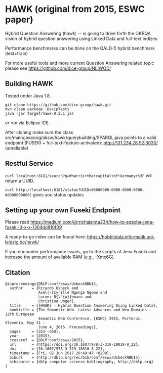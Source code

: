 # HAWK (original from 2015, ESWC paper)

Hybrid Question Answering (hawk) -- is going to drive forth the OKBQA vision of hybrid question answering using Linked Data and full-text indizes. 

Performance benchmarks can be done on the QALD-5 hybrid benchmark (test+train)

For more useful tools and more current Question Answering related topic please see https://github.com/dice-group/NLIWOD/

## Building HAWK

Tested under Java 1.8. 
```
git clone https://github.com/dice-group/hawk.git
mvn clean package -DskipTests
java -jar target/hawk-0.2.1.jar
```
or run via Eclipse IDE.

After cloning make sure the class src/main/java/org/aksw/hawk/querybuilding/SPARQL.java points to a valid endpoint (FUSEKI + full-text-feature-activated): http://131.234.28.52:3030/ (unreliable)


## Restful Service

``curl localhost:8181/search?q=What+is+the+capital+of+Germany+%3F``
will return a UUID.


``curl http://localhost:8181/status?UUID=00000000-0000-0000-0000-000000000001`` gives you status updates

## Setting up your own Fuseki Endpoint

Please read https://medium.com/@rrichajalota234/how-to-apache-jena-fuseki-3-x-x-1304dd810f09

A ready-to-go index can be found here: https://hobbitdata.informatik.uni-leipzig.de/hawk/

If you encounter performance issues, go to the scripts of Jena Fuseki and increase the amount of available RAM (e.g., -Xmx6G).

## Citation 
```
@inproceedings{DBLP:conf/esws/UsbeckNBU15,
  author    = {Ricardo Usbeck and
               Axel{-}Cyrille Ngonga Ngomo and
               Lorenz B{\"{u}}hmann and
               Christina Unger},
  title     = {{HAWK} - Hybrid Question Answering Using Linked Data},
  booktitle = {The Semantic Web. Latest Advances and New Domains - 12th European
               Semantic Web Conference, {ESWC} 2015, Portoroz, Slovenia, May 31 -
               June 4, 2015. Proceedings},
  pages     = {353--368},
  year      = {2015},
  crossref  = {DBLP:conf/esws/2015},
  url       = {https://doi.org/10.1007/978-3-319-18818-8_22},
  doi       = {10.1007/978-3-319-18818-8_22},
  timestamp = {Fri, 02 Jun 2017 20:49:47 +0200},
  biburl    = {http://dblp.org/rec/bib/conf/esws/UsbeckNBU15},
  bibsource = {dblp computer science bibliography, http://dblp.org}
}
```
